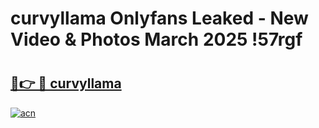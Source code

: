 # curvyllama Onlyfans Leaked - New Video & Photos March 2025 !57rgf

# <h2><a href="https://2tc5nk.iuczelnia.edu.pl?title=curvyllama&ref=57rgf">🔗👉 🔴 curvyllama</a></h2>

[![acn](https://github.com/user-attachments/assets/0f9c940e-d8b0-45ae-aac7-cd30a18b3e1c)](https://2tc5nk.iuczelnia.edu.pl?title=curvyllama&ref=57rgf)

